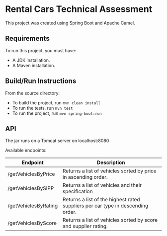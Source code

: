 # Rental Cars Technical Assessment

This project was created using Spring Boot and Apache Camel.

## Requirements
To run this project, you must have:
* A JDK installation. 
* A Maven installation. 

## Build/Run Instructions 
From the source directory:
* To build the project,  run `mvn clean install`
* To run the tests, run `mvn test`
* To run the project, run `mvn spring-boot:run`

## API

The jar runs on a Tomcat server on localhost:8080

Available endpoints: 


| Endpoint | Description |
| ------------- | ------------- |
| /getVehiclesByPrice  | Returns a list of vehicles sorted by price in ascending order.  |
| /getVehiclesBySIPP  | Returns a list of vehicles and their specification  |
| /getVehiclesByRating  | Returns a list of the highest rated suppliers per car type in descending order. |
| /getVehiclesByScore  | Returns a list of vehicles sorted by score and supplier rating.  |
